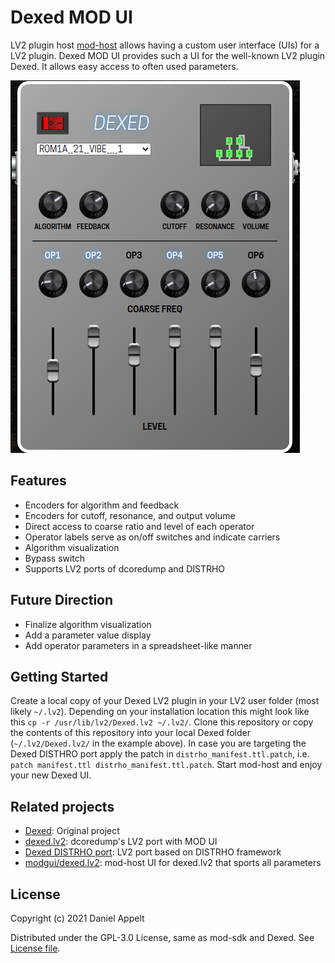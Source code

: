 # Dexed MOD UI

LV2 plugin host [mod-host](https://github.com/moddevices/mod-host) allows having a custom user interface (UIs) for a LV2 plugin. Dexed MOD UI provides such a UI for the well-known LV2 plugin Dexed. It allows easy access to often used parameters.

![Dexed MOD UI screenshot](modgui/screenshot.png)

## Features

* Encoders for algorithm and feedback
* Encoders for cutoff, resonance, and output volume
* Direct access to coarse ratio and level of each operator
* Operator labels serve as on/off switches and indicate carriers
* Algorithm visualization
* Bypass switch
* Supports LV2 ports of dcoredump and DISTRHO

## Future Direction

* Finalize algorithm visualization
* Add a parameter value display
* Add operator parameters in a spreadsheet-like manner

## Getting Started

Create a local copy of your Dexed LV2 plugin in your LV2 user folder (most likely `~/.lv2`). Depending on your installation location this might look like this ```cp -r /usr/lib/lv2/Dexed.lv2 ~/.lv2/```. Clone this repository or copy the contents of this repository into your local Dexed folder (`~/.lv2/Dexed.lv2/` in the example above). In case you are targeting the Dexed DISTHRO port apply the patch in `distrho_manifest.ttl.patch`, i.e. ```patch manifest.ttl distrho_manifest.ttl.patch```. Start mod-host and enjoy your new Dexed UI.

## Related projects

* [Dexed](https://github.com/asb2m10/dexed): Original project
* [dexed.lv2](https://github.com/dcoredump/dexed.lv2): dcoredump's LV2 port with MOD UI
* [Dexed DISTRHO port](https://github.com/DISTRHO/DISTRHO-Ports/tree/master/ports-legacy/dexed): LV2 port based on DISTRHO framework
* [modgui/dexed.lv2](https://github.com/popololo46/modgui/tree/main/dexed.lv2): mod-host UI for dexed.lv2 that sports all parameters

## License

Copyright (c) 2021 Daniel Appelt

Distributed under the GPL-3.0 License, same as mod-sdk and Dexed. See [License file](LICENSE).
